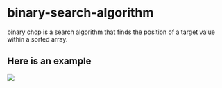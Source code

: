 # binary-search-algorithm
 binary chop is a search algorithm that finds the position of a target value within a sorted array.

## Here is an example
 <img src="https://miro.medium.com/max/1200/1*EYkSkQaoduFBhpCVx7nyEA.gif" align="middle" />
